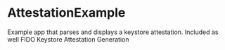 # AttestationExample
Example app that parses and displays a keystore attestation. Included as well FIDO Keystore Attestation Generation
